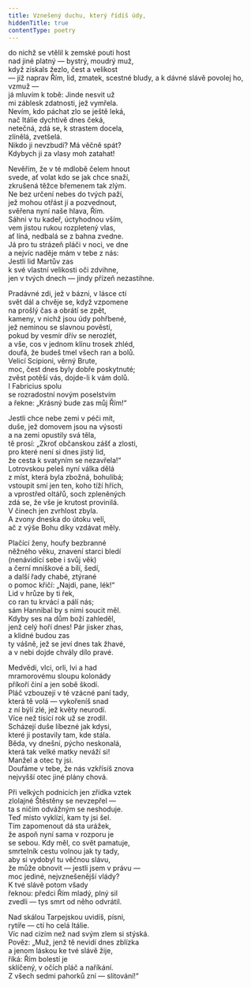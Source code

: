 ```yaml
---
title: Vznešený duchu, který řídíš údy,
hiddenTitle: true
contentType: poetry
---
```


<section>

do nichž se vtělil k zemské pouti host  
nad jiné platný — bystrý, moudrý muž,  
když získals žezlo, čest a velikost  
— jíž naprav Řím, lid, zmatek, scestné bludy, a k dávné slávě povolej ho, vzmuž —  
já mluvím k tobě: Jinde nesvit už  
mi záblesk zdatnosti, jež vymřela.  
Nevím, kdo páchat zlo se ještě leká,  
nač Itálie dychtivě dnes čeká,  
netečná, zdá se, k strastem docela,  
zlínělá, zvetšelá.  
Nikdo ji nevzbudí? Má věčně spát?  
Kdybych ji za vlasy moh zatahat!

</section>

<section>

Nevěřím, že v té mdlobě čelem hnout  
svede, ať volat kdo se jak chce snaží,  
zkrušená těžce břemenem tak zlým.  
Ne bez určení nebes do tvých paží,  
jež mohou otřást jí a pozvednout,  
svěřena nyní naše hlava, Řím.  
Sáhni v tu kadeř, úctyhodnou vším,  
vem jistou rukou rozpletený vlas,  
ať líná, nedbalá se z bahna zvedne.  
Já pro tu strázeň pláči v noci, ve dne  
a nejvíc naděje mám v tebe z nás:  
Jestli lid Martův zas  
k své vlastní velikosti oči zdvihne,  
jen v tvých dnech — jindy přízeň nezastihne.

</section>

<section>

Pradávné zdi, jež v bázni, v lásce ctí  
svět dál a chvěje se, když vzpomene  
na prošlý čas a obrátí se zpět,  
kameny, v nichž jsou údy pohřbené,  
jež neminou se slavnou pověstí,  
pokud by vesmír dřív se nerozlét,  
a vše, cos v jednom klínu trosek zhléd,  
doufá, že budeš tmel všech ran a bolů.  
Velicí Scipioni, věrný Brute,  
moc, čest dnes byly dobře poskytnuté;  
zvěst potěší vás, dojde-li k vám dolů.  
I Fabricius spolu  
se rozradostní novým poselstvím  
a řekne: „Krásný bude zas můj Řím!“

</section>

<section>

Jestli chce nebe zemi v péči mít,  
duše, jež domovem jsou na výsosti  
a na zemi opustily svá těla,  
tě prosí: „Zkroť občanskou zášť a zlosti,  
pro které není si dnes jistý lid,  
že cesta k svatyním se nezavřela!“  
Lotrovskou peleš nyní válka dělá  
z míst, která byla zbožná, bohulibá;  
vstoupit smí jen ten, koho tíží hřích,  
a vprostřed oltářů, soch zpleněných  
zdá se, že vše je krutost provinilá.  
V činech jen zvrhlost zbyla.  
A zvony dneska do útoku velí,  
ač z výše Bohu díky vzdávat měly.

</section>

<section>

Plačící ženy, houfy bezbranné  
něžného věku, znavení starci bledí  
(nenávidící sebe i svůj věk)  
a černí mníškové a bílí, šedí,  
a další řady chabé, ztýrané  
o pomoc křičí: „Najdi, pane, lék!“  
Lid v hrůze by ti řek,  
co ran tu krvácí a pálí nás;  
sám Hannibal by s nimi soucit měl.  
Kdyby ses na dům boží zahleděl,  
jenž celý hoří dnes! Pár jisker zhas,  
a klidné budou zas  
ty vášně, jež se jeví dnes tak žhavé,  
a v nebi dojde chvály dílo pravé.

</section>

<section>

Medvědi, vlci, orli, lvi a had  
mramorovému sloupu kolonády  
příkoří činí a jen sobě škodí.  
Pláč vzbouzejí v té vzácné paní tady,  
která tě volá — vykořeníš snad  
z ní býlí zlé, jež květy neurodí.  
Více než tisící rok už se zrodil.  
Scházejí duše líbezné jak kdysi,  
které ji postavily tam, kde stála.  
Běda, vy dnešní, pýcho neskonalá,  
která tak velké matky neváží si!  
Manžel a otec ty jsi.  
Doufáme v tebe, že nás vzkřísíš znova  
nejvyšší otec jiné plány chová.

</section>

<section>

Při velkých podnicích jen zřídka vztek  
zlolajné Štěstěny se nevzepřel —  
ta s ničím odvážným se neshoduje.  
Teď místo vyklízí, kam ty jsi šel.  
Tím zapomenout dá sta urážek,  
že aspoň nyní sama v rozporu je  
se sebou. Kdy měl, co svět pamatuje,  
smrtelník cestu volnou jak ty tady,  
aby si vydobyl tu věčnou slávu,  
že může obnovit — jestli jsem v právu —  
moc jediné, nejvznešenější vlády?  
K tvé slávě potom všady  
řeknou: předci Řím mladý, plný sil  
zvedli — tys smrt od něho odvrátil.

</section>

<section>

Nad skálou Tarpejskou uvidíš, písni,  
rytíře — ctí ho celá Itálie.  
Víc nad cizím než nad svým zlem si stýská.  
Pověz: „Muž, jenž tě nevidí dnes zblízka  
a jenom láskou ke tvé slávě žije,  
říká: Řím bolestí je  
sklíčený, v očích pláč a naříkání.  
Z všech sedmi pahorků zní — slitování!“

</section>
